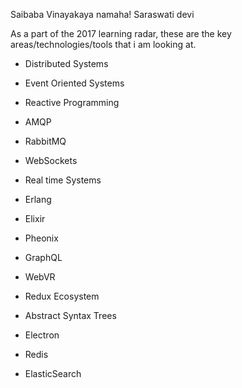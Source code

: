 Saibaba Vinayakaya namaha! Saraswati devi

As a part of the 2017 learning radar, these are the key areas/technologies/tools that i am looking at.

* Distributed Systems

* Event Oriented Systems

* Reactive Programming

* AMQP

* RabbitMQ

* WebSockets

* Real time Systems

* Erlang

* Elixir

* Pheonix

* GraphQL

* WebVR

* Redux Ecosystem

* Abstract Syntax Trees

* Electron

* Redis

* ElasticSearch
